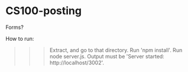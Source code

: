 # CS100-posting
Forms?

How to run:
>>>Extract, and go to that directory.
>>>Run 'npm install'.
>>>Run node server.js.
>>>Output must be 'Server started: http://localhost/3002'.
